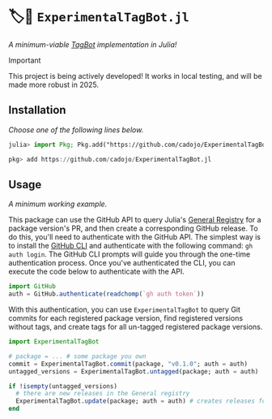# 🏷️🤖 `ExperimentalTagBot.jl`

_A minimum-viable [TagBot](https://github.com/JuliaRegistries/TagBot) implementation in Julia!_

> [!IMPORTANT]
>
> This project is being actively developed! It works in local testing, and will be made more robust in 2025.

## Installation

_Choose one of the following lines below._

```julia
julia> import Pkg; Pkg.add("https://github.com/cadojo/ExperimentalTagBot.jl")
```

```julia
pkg> add https://github.com/cadojo/ExperimentalTagBot.jl
```

## Usage

_A minimum working example._

This package can use the GitHub API to query Julia's [General Registry](https://github.com/JuliaRegistries/General) for a package version's PR, and then create a corresponding GitHub release.
To do this, you'll need to authenticate with the GitHub API. 
The simplest way is to install the [GitHub CLI](https://cli.github.com) and authenticate with the following command: `gh auth login`. 
The GitHub CLI prompts will guide you through the one-time authentication process.
Once you've authenticated the CLI, you can execute the code below to authenticate with the API.

```julia
import GitHub 
auth = GitHub.authenticate(readchomp(`gh auth token`))
```

With this authentication, you can use `ExperimentalTagBot` to query Git commits for each registered package version, find registered versions without tags, and create tags for all un-tagged registered package versions.

```julia
import ExperimentalTagBot

# package = ... # some package you own
commit = ExperimentalTagBot.commit(package, "v0.1.0"; auth = auth)
untagged_versions = ExperimentalTagBot.untagged(package; auth = auth)

if !isempty(untagged_versions)
  # there are new releases in the General registry
  ExperimentalTagBot.update(package; auth = auth) # creates releases for untagged versions
end
```


